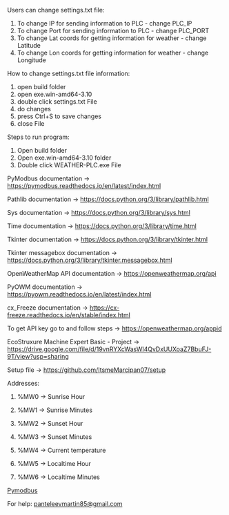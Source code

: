 Users can change settings.txt file:
  1. To change IP for sending information to PLC - change PLC_IP
  2. To change Port for sending information to PLC - change PLC_PORT
  3. To change Lat coords for getting information for weather - change Latitude
  4. To change Lon coords for getting information for weather - change Longitude

How to change settings.txt file information:
  1. open build folder
  2. open exe.win-amd64-3.10
  3. double click settings.txt File
  4. do changes
  5. press Ctrl+S to save changes
  6. close File


Steps to run program:
  1. Open build folder
  2. Open exe.win-amd64-3.10 folder
  3. Double click WEATHER-PLC.exe File

PyModbus documentation -> https://pymodbus.readthedocs.io/en/latest/index.html

Pathlib documentation -> https://docs.python.org/3/library/pathlib.html

Sys documentation -> https://docs.python.org/3/library/sys.html

Time documentation -> https://docs.python.org/3/library/time.html

Tkinter documentation -> https://docs.python.org/3/library/tkinter.html

Tkinter messagebox documentation -> https://docs.python.org/3/library/tkinter.messagebox.html

OpenWeatherMap API documentation -> https://openweathermap.org/api

PyOWM documentation -> https://pyowm.readthedocs.io/en/latest/index.html

cx_Freeze documentation -> https://cx-freeze.readthedocs.io/en/stable/index.html

To get API key go to and follow steps -> https://openweathermap.org/appid

EcoStruxure Machine Expert Basic - Project -> https://drive.google.com/file/d/19vnRYXcWasWl4QvDxUUXoaZ7BbuFJ-9T/view?usp=sharing

Setup file -> https://github.com/ItsmeMarcipan07/setup

Addresses:

  1. %MW0 ->  Sunrise Hour


  2. %MW1 ->  Sunrise Minutes

  3. %MW2 ->  Sunset Hour

  4. %MW3 ->  Sunset Minutes

  5. %MW4 ->  Current temperature

  6. %MW5 ->  Localtime  Hour

  7. %MW6 ->  Localtime Minutes
<p dir="auto"><a href="https://pymodbus.readthedocs.io/en/latest/index.html">Pymodbus</a></p>

For help: panteleevmartin85@gmail.com
